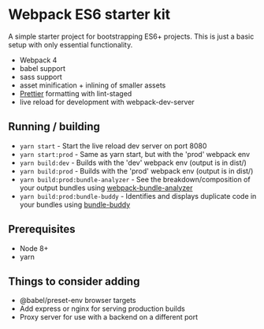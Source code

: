 # Webpack ES6 starter kit

A simple starter project for bootstrapping ES6+ projects.
This is just a basic setup with only essential functionality.

- Webpack 4
- babel support
- sass support
- asset minification + inlining of smaller assets
- [Prettier](https://github.com/prettier/prettier) formatting with lint-staged
- live reload for development with webpack-dev-server

## Running / building

- `yarn start` - Start the live reload dev server on port 8080
- `yarn start:prod` - Same as yarn start, but with the 'prod' webpack env
- `yarn build:dev` - Builds with the 'dev' webpack env (output is in dist/)
- `yarn build:prod` - Builds with the 'prod' webpack env (output is in dist/)
- `yarn build:prod:bundle-analyzer` - See the breakdown/composition of your output bundles using [webpack-bundle-analyzer](https://github.com/webpack-contrib/webpack-bundle-analyzer)
- `yarn build:prod:bundle-buddy` - Identifies and displays duplicate code in your bundles using [bundle-buddy](https://github.com/samccone/bundle-buddy)

## Prerequisites

- Node 8+
- yarn

## Things to consider adding

- @babel/preset-env browser targets
- Add express or nginx for serving production builds
- Proxy server for use with a backend on a different port
